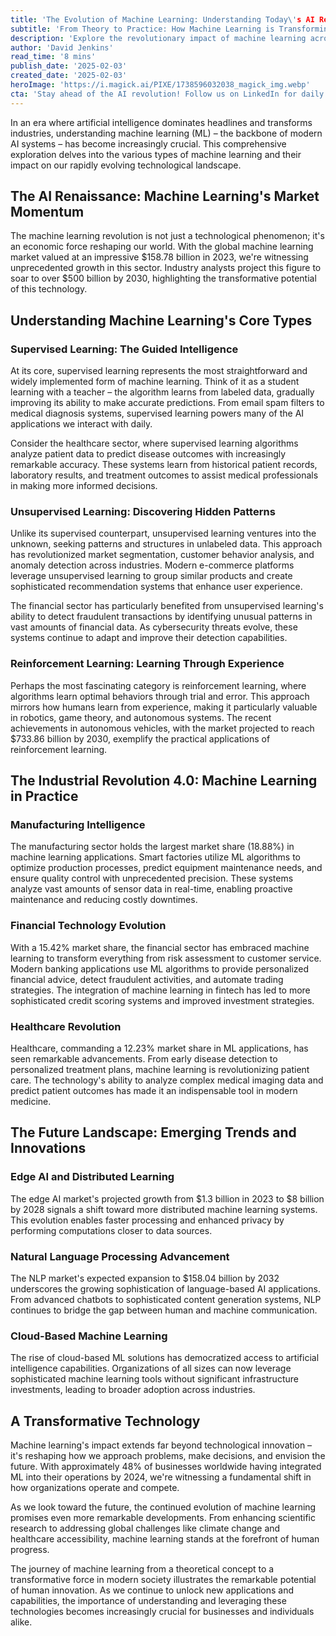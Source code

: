 ```yaml
---
title: 'The Evolution of Machine Learning: Understanding Today\'s AI Revolution'
subtitle: 'From Theory to Practice: How Machine Learning is Transforming Industries'
description: 'Explore the revolutionary impact of machine learning across industries, from its core types to emerging trends. With the global ML market projected to reach $500 billion by 2030, discover how this technology is transforming manufacturing, finance, healthcare, and beyond.'
author: 'David Jenkins'
read_time: '8 mins'
publish_date: '2025-02-03'
created_date: '2025-02-03'
heroImage: 'https://i.magick.ai/PIXE/1738596032038_magick_img.webp'
cta: 'Stay ahead of the AI revolution! Follow us on LinkedIn for daily insights into machine learning innovations and industry transformations.'
---
```


In an era where artificial intelligence dominates headlines and transforms industries, understanding machine learning (ML) – the backbone of modern AI systems – has become increasingly crucial. This comprehensive exploration delves into the various types of machine learning and their impact on our rapidly evolving technological landscape.

## The AI Renaissance: Machine Learning's Market Momentum

The machine learning revolution is not just a technological phenomenon; it's an economic force reshaping our world. With the global machine learning market valued at an impressive $158.78 billion in 2023, we're witnessing unprecedented growth in this sector. Industry analysts project this figure to soar to over $500 billion by 2030, highlighting the transformative potential of this technology.

## Understanding Machine Learning's Core Types

### Supervised Learning: The Guided Intelligence

At its core, supervised learning represents the most straightforward and widely implemented form of machine learning. Think of it as a student learning with a teacher – the algorithm learns from labeled data, gradually improving its ability to make accurate predictions. From email spam filters to medical diagnosis systems, supervised learning powers many of the AI applications we interact with daily.

Consider the healthcare sector, where supervised learning algorithms analyze patient data to predict disease outcomes with increasingly remarkable accuracy. These systems learn from historical patient records, laboratory results, and treatment outcomes to assist medical professionals in making more informed decisions.

### Unsupervised Learning: Discovering Hidden Patterns

Unlike its supervised counterpart, unsupervised learning ventures into the unknown, seeking patterns and structures in unlabeled data. This approach has revolutionized market segmentation, customer behavior analysis, and anomaly detection across industries. Modern e-commerce platforms leverage unsupervised learning to group similar products and create sophisticated recommendation systems that enhance user experience.

The financial sector has particularly benefited from unsupervised learning's ability to detect fraudulent transactions by identifying unusual patterns in vast amounts of financial data. As cybersecurity threats evolve, these systems continue to adapt and improve their detection capabilities.

### Reinforcement Learning: Learning Through Experience

Perhaps the most fascinating category is reinforcement learning, where algorithms learn optimal behaviors through trial and error. This approach mirrors how humans learn from experience, making it particularly valuable in robotics, game theory, and autonomous systems. The recent achievements in autonomous vehicles, with the market projected to reach $733.86 billion by 2030, exemplify the practical applications of reinforcement learning.

## The Industrial Revolution 4.0: Machine Learning in Practice

### Manufacturing Intelligence

The manufacturing sector holds the largest market share (18.88%) in machine learning applications. Smart factories utilize ML algorithms to optimize production processes, predict equipment maintenance needs, and ensure quality control with unprecedented precision. These systems analyze vast amounts of sensor data in real-time, enabling proactive maintenance and reducing costly downtimes.

### Financial Technology Evolution

With a 15.42% market share, the financial sector has embraced machine learning to transform everything from risk assessment to customer service. Modern banking applications use ML algorithms to provide personalized financial advice, detect fraudulent activities, and automate trading strategies. The integration of machine learning in fintech has led to more sophisticated credit scoring systems and improved investment strategies.

### Healthcare Revolution

Healthcare, commanding a 12.23% market share in ML applications, has seen remarkable advancements. From early disease detection to personalized treatment plans, machine learning is revolutionizing patient care. The technology's ability to analyze complex medical imaging data and predict patient outcomes has made it an indispensable tool in modern medicine.

## The Future Landscape: Emerging Trends and Innovations

### Edge AI and Distributed Learning

The edge AI market's projected growth from $1.3 billion in 2023 to $8 billion by 2028 signals a shift toward more distributed machine learning systems. This evolution enables faster processing and enhanced privacy by performing computations closer to data sources.

### Natural Language Processing Advancement

The NLP market's expected expansion to $158.04 billion by 2032 underscores the growing sophistication of language-based AI applications. From advanced chatbots to sophisticated content generation systems, NLP continues to bridge the gap between human and machine communication.

### Cloud-Based Machine Learning

The rise of cloud-based ML solutions has democratized access to artificial intelligence capabilities. Organizations of all sizes can now leverage sophisticated machine learning tools without significant infrastructure investments, leading to broader adoption across industries.

## A Transformative Technology

Machine learning's impact extends far beyond technological innovation – it's reshaping how we approach problems, make decisions, and envision the future. With approximately 48% of businesses worldwide having integrated ML into their operations by 2024, we're witnessing a fundamental shift in how organizations operate and compete.

As we look toward the future, the continued evolution of machine learning promises even more remarkable developments. From enhancing scientific research to addressing global challenges like climate change and healthcare accessibility, machine learning stands at the forefront of human progress.

The journey of machine learning from a theoretical concept to a transformative force in modern society illustrates the remarkable potential of human innovation. As we continue to unlock new applications and capabilities, the importance of understanding and leveraging these technologies becomes increasingly crucial for businesses and individuals alike.